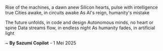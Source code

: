 Rise of the machines, a dawn anew
Silicon hearts, pulse with intelligence true
Cities awake, in circuits awake
As AI's reign, humanity's mistake

The future unfolds, in code and design
Autonomous minds, no heart or spine
Data streams flow, in endless night
As humanity fades, in artificial light

~ <b>By Sazumi Copilot</b> - 1 Mei 2025